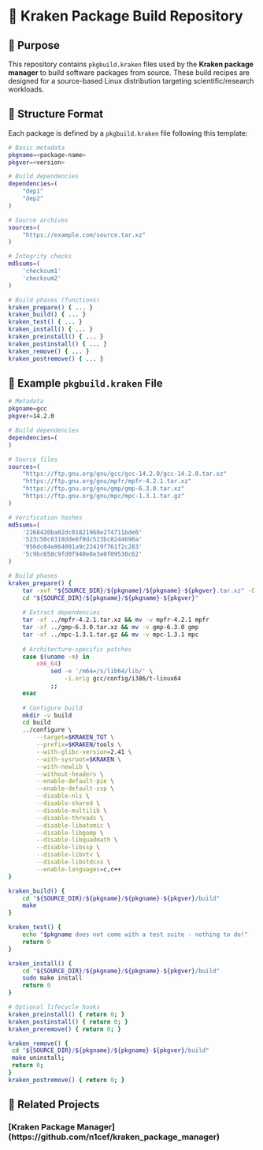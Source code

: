 # 🚀 Kraken Package Build Repository


## 🚀 Purpose
This repository contains `pkgbuild.kraken` files used by the **Kraken package manager** to build software packages from source. These build recipes are designed for a source-based Linux distribution targeting scientific/research workloads.

## 🚀 Structure Format
Each package is defined by a `pkgbuild.kraken` file following this template:

```bash
# Basic metadata
pkgname=<package-name>
pkgver=<version>

# Build dependencies
dependencies=(
    "dep1"
    "dep2"
)

# Source archives
sources=(
    "https://example.com/source.tar.xz"
)

# Integrity checks
md5sums=(
    'checksum1'
    'checksum2'
)

# Build phases (functions)
kraken_prepare() { ... }
kraken_build() { ... }
kraken_test() { ... }
kraken_install() { ... }
kraken_preinstall() { ... }
kraken_postinstall() { ... }
kraken_remove() { ... }
kraken_postremove() { ... }
```
## 🚀 Example `pkgbuild.kraken` File

```bash
# Metadata
pkgname=gcc
pkgver=14.2.0

# Build dependencies
dependencies=(
)

# Source files
sources=(
    "https://ftp.gnu.org/gnu/gcc/gcc-14.2.0/gcc-14.2.0.tar.xz"
    "https://ftp.gnu.org/gnu/mpfr/mpfr-4.2.1.tar.xz"
    "https://ftp.gnu.org/gnu/gmp/gmp-6.3.0.tar.xz"
    "https://ftp.gnu.org/gnu/mpc/mpc-1.3.1.tar.gz"
)

# Verification hashes
md5sums=(
    '2268420ba02dc01821960e274711bde0'
    '523c50c6318dde6f9dc523bc0244690a'
    '956dc04e864001a9c22429f761f2c283'
    '5c9bc658c9fd0f940e8e3e0f09530c62'
)

# Build phases
kraken_prepare() {
    tar -xvf "${SOURCE_DIR}/${pkgname}/${pkgname}-${pkgver}.tar.xz" -C "${SOURCE_DIR}/${pkgname}"
    cd "${SOURCE_DIR}/${pkgname}/${pkgname}-${pkgver}"
    
    # Extract dependencies
    tar -xf ../mpfr-4.2.1.tar.xz && mv -v mpfr-4.2.1 mpfr
    tar -xf ../gmp-6.3.0.tar.xz && mv -v gmp-6.3.0 gmp
    tar -xf ../mpc-1.3.1.tar.gz && mv -v mpc-1.3.1 mpc
    
    # Architecture-specific patches
    case $(uname -m) in
        x86_64)
            sed -e '/m64=/s/lib64/lib/' \
                -i.orig gcc/config/i386/t-linux64
            ;;
    esac
    
    # Configure build
    mkdir -v build
    cd build
    ../configure \
        --target=$KRAKEN_TGT \
        --prefix=$KRAKEN/tools \
        --with-glibc-version=2.41 \
        --with-sysroot=$KRAKEN \
        --with-newlib \
        --without-headers \
        --enable-default-pie \
        --enable-default-ssp \
        --disable-nls \
        --disable-shared \
        --disable-multilib \
        --disable-threads \
        --disable-libatomic \
        --disable-libgomp \
        --disable-libquadmath \
        --disable-libssp \
        --disable-libvtv \
        --disable-libstdcxx \
        --enable-languages=c,c++
}

kraken_build() {
    cd "${SOURCE_DIR}/${pkgname}/${pkgname}-${pkgver}/build"
    make
}

kraken_test() {
    echo "$pkgname does not come with a test suite - nothing to do!"
    return 0
}

kraken_install() {
    cd "${SOURCE_DIR}/${pkgname}/${pkgname}-${pkgver}/build"
    sudo make install
    return 0
}

# Optional lifecycle hooks
kraken_preinstall() { return 0; }
kraken_postinstall() { return 0; }
kraken_preremove() { return 0; }

kraken_remove() {
 cd "${SOURCE_DIR}/${pkgname}/${pkgname}-${pkgver}/build"
 make uninstall;
 return 0;
}
kraken_postremove() { return 0; }


```

##  📂 Related Projects
   <h3> [Kraken Package Manager](https://github.com/n1cef/kraken_package_manager) </h3>
